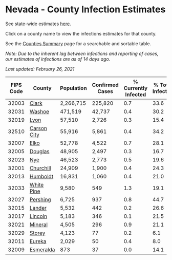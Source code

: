 # Nevada - County Infection Estimates

See state-wide estimates [here](/infections/us-nv).

Click on a county name to view the infections estimates for that county.

See the [Counties Summary](/infections/summary-counties) page for a searchable and sortable table.

*Note: Due to the inherent lag between infections and reporting of cases, our estimates of infections are as of 14 days ago.*

*Last updated: February 26, 2021*

|   FIPS Code |                     County |   Population |   Confirmed Cases |   % Currently Infected |   % Total Infected |
|-------------|----------------------------|--------------|-------------------|------------------------|--------------------|
|       32003 |             [Clark](clark) |    2,266,715 |           225,820 |                    0.7 |               33.6 |
|       32031 |           [Washoe](washoe) |      471,519 |            42,737 |                    0.4 |               30.2 |
|       32019 |               [Lyon](lyon) |       57,510 |             2,726 |                    0.3 |               15.4 |
|       32510 | [Carson City](carson-city) |       55,916 |             5,861 |                    0.4 |               34.2 |
|       32007 |               [Elko](elko) |       52,778 |             4,522 |                    0.7 |               28.1 |
|       32005 |         [Douglas](douglas) |       48,905 |             2,497 |                    0.3 |               16.7 |
|       32023 |                 [Nye](nye) |       46,523 |             2,773 |                    0.5 |               19.6 |
|       32001 |     [Churchill](churchill) |       24,909 |             1,900 |                    0.4 |               24.3 |
|       32013 |       [Humboldt](humboldt) |       16,831 |             1,060 |                    0.4 |               21.0 |
|       32033 |   [White Pine](white-pine) |        9,580 |               549 |                    1.3 |               19.1 |
|       32027 |       [Pershing](pershing) |        6,725 |               937 |                    0.8 |               44.7 |
|       32015 |           [Lander](lander) |        5,532 |               442 |                    0.2 |               26.6 |
|       32017 |         [Lincoln](lincoln) |        5,183 |               346 |                    0.1 |               21.5 |
|       32021 |         [Mineral](mineral) |        4,505 |               296 |                    0.9 |               21.1 |
|       32029 |           [Storey](storey) |        4,123 |                77 |                    0.2 |                6.1 |
|       32011 |           [Eureka](eureka) |        2,029 |                50 |                    0.4 |                8.0 |
|       32009 |     [Esmeralda](esmeralda) |          873 |                37 |                    0.0 |               14.1 |